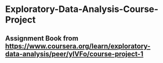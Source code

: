 # Exploratory-Data-Analysis-Course-Project
## Assignment Book from https://www.coursera.org/learn/exploratory-data-analysis/peer/ylVFo/course-project-1
